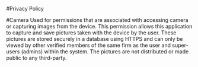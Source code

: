 #Privacy Policy

#Camera
Used for permissions that are associated with accessing camera or capturing images from the device.
This permission allows this application to capture and save pictures taken with the device by the user. These pictures are stored securely in a database using HTTPS and can only be viewed by other verified members of the same firm as the user and super-users (admins) within the system. The pictures are not distributed or made public to any third-party.

